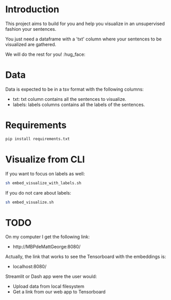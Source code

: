 # Introduction

This project aims to build for you and help you visualize in an unsupervised fashion your sentences.

You just need a dataframe with a 'txt' column where your sentences to be visualized are
gathered.

We will do the rest for you! :hug_face: 

# Data 

Data is expected to be in a tsv format with the following columns: 
 * txt: txt column contains all the sentences to visualize.
 * labels: labels columns contains all the labels of the sentences.


# Requirements

```bash
pip install requirements.txt
```

# Visualize from CLI 

If you want to focus on labels as well: 
```bash
sh embed_visualize_with_labels.sh
```

If you do not care about labels: 
```bash
sh embed_visualize.sh
```

# TODO

On my computer I get the following link: 
 * http://MBPdeMattGeorge:8080/   
 
Actually, the link that works to see the Tensorboard with the embeddings is:
* localhost:8080/ 


Streamlit or Dash app were the user would: 
* Upload data from local filesystem 
* Get a link from our web app to Tensorboard 

 